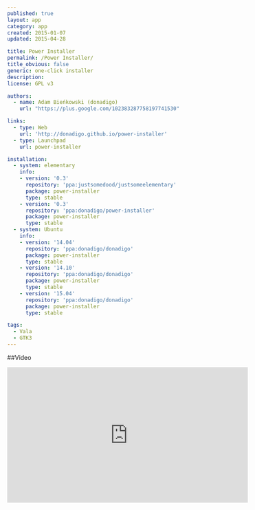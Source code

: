 ```yaml
---
published: true
layout: app
category: app
created: 2015-01-07
updated: 2015-04-28

title: Power Installer
permalink: /Power Installer/
title_obvious: false
generic: one-click installer
description:
license: GPL v3

authors:
  - name: Adam Bieńkowski (donadigo)
    url: "https://plus.google.com/102383287758197741530"

links:
  - type: Web
    url: 'http://donadigo.github.io/power-installer'
  - type: Launchpad
    url: power-installer

installation:
  - system: elementary
    info:
    - version: '0.3'
      repository: 'ppa:justsomedood/justsomeelementary'
      package: power-installer
      type: stable
    - version: '0.3'
      repository: 'ppa:donadigo/power-installer'
      package: power-installer
      type: stable
  - system: Ubuntu
    info: 
    - version: '14.04'
      repository: 'ppa:donadigo/donadigo'
      package: power-installer
      type: stable
    - version: '14.10'
      repository: 'ppa:donadigo/donadigo'
      package: power-installer
      type: stable
    - version: '15.04'
      repository: 'ppa:donadigo/donadigo'
      package: power-installer
      type: stable

tags:
  - Vala
  - GTK3
---
```

##Video
<iframe width="560" height="315" src="https://www.youtube.com/embed/xYkiJEJoFog" frameborder="0" allowfullscreen="allowfullscreen"></iframe>
